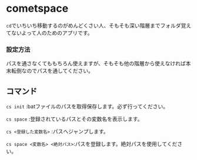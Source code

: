 # __cometspace__

`cd`でいちいち移動するのがめんどくさい人、そもそも深い階層までフォルダ覚えてないよって人のためのアプリです。

### 設定方法
パスを通さなくてももちろん使えますが、そもそも他の階層から使えなければ本末転倒なのでパスを通してください。

## コマンド
`cs init`           :batファイルのパスを取得保存します。必ず行ってください。

`cs space`          :登録されているパスとその変数名を表示します。

`cs <登録した変数名>` :パスへジャンプします。

`cs space <変数名> <絶対パス>`:パスを登録します。絶対パスを使用してください。
